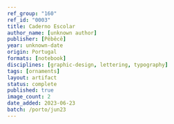 ```yaml
---
ref_group: "160"
ref_id: "0003"
title: Caderno Escolar
author_name: [unknown author]
publisher: [Pêbêcê]
year: unknown-date
origin: Portugal
formats: [notebook]
disciplines: [graphic-design, lettering, typography]
tags: [ornaments]
layout: artifact
status: complete
published: true
image_count: 2
date_added: 2023-06-23
batch: /porto/jun23
---
```

